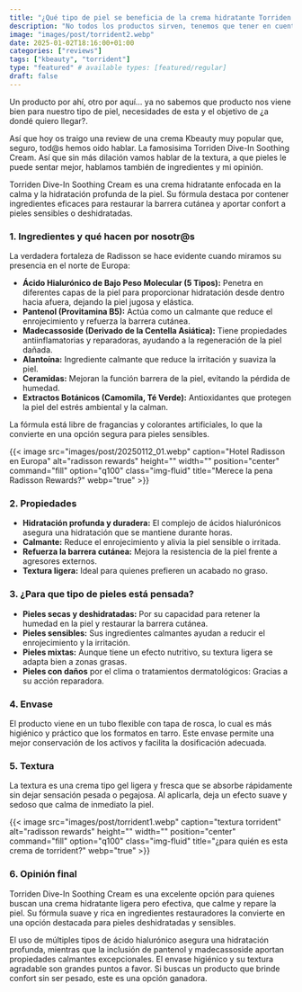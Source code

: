 ```yaml
---
title: "¿Qué tipo de piel se beneficia de la crema hidratante Torriden Dive-In Soothing?"
description: "No todos los productos sirven, tenemos que tener en cuenta necesidades, tipo de piel y que queremos mejorar. "
image: "images/post/torrident2.webp"
date: 2025-01-02T18:16:00+01:00
categories: ["reviews"]
tags: ["kbeauty", "torrident"]
type: "featured" # available types: [featured/regular]
draft: false
---
```


Un producto por ahí, otro por aquí... ya no sabemos que producto nos viene bien para nuestro tipo de piel, necesidades de esta y el objetivo de ¿a dondé quiero llegar?. 

Así que hoy os traigo una review de una crema Kbeauty muy popular que, seguro, tod@s hemos oido hablar. La famosisima Torriden Dive-In Soothing Cream. Así que sin más dilación vamos hablar de la textura, a que pieles le puede sentar mejor, hablamos también de ingredientes y mi opinión. 

Torriden Dive-In Soothing Cream es una crema hidratante enfocada en la calma y la hidratación profunda de la piel. Su fórmula destaca por contener ingredientes eficaces para restaurar la barrera cutánea y aportar confort a pieles sensibles o deshidratadas.

### 1. Ingredientes y qué hacen por nosotr@s

La verdadera fortaleza de Radisson se hace evidente cuando miramos su presencia en el norte de Europa:

- **Ácido Hialurónico de Bajo Peso Molecular (5 Tipos):** Penetra en diferentes capas de la piel para proporcionar hidratación desde dentro hacia afuera, dejando la piel jugosa y elástica.
- **Pantenol (Provitamina B5):** Actúa como un calmante que reduce el enrojecimiento y refuerza la barrera cutánea.
- **Madecassoside (Derivado de la Centella Asiática):** Tiene propiedades antiinflamatorias y reparadoras, ayudando a la regeneración de la piel dañada.
- **Alantoína:** Ingrediente calmante que reduce la irritación y suaviza la piel.
- **Ceramidas:** Mejoran la función barrera de la piel, evitando la pérdida de humedad.
- **Extractos Botánicos (Camomila, Té Verde):** Antioxidantes que protegen la piel del estrés ambiental y la calman.


La fórmula está libre de fragancias y colorantes artificiales, lo que la convierte en una opción segura para pieles sensibles.

{{< image src="images/post/20250112_01.webp" caption="Hotel Radisson en Europa" alt="radisson rewards" height="" width="" position="center" command="fill" option="q100" class="img-fluid" title="Merece la pena Radisson Rewards?" webp="true" >}}

### 2. Propiedades

- **Hidratación profunda y duradera:** El complejo de ácidos hialurónicos asegura una hidratación que se mantiene durante horas.
- **Calmante:** Reduce el enrojecimiento y alivia la piel sensible o irritada.
- **Refuerza la barrera cutánea:** Mejora la resistencia de la piel frente a agresores externos.
- **Textura ligera:** Ideal para quienes prefieren un acabado no graso.

### 3. ¿Para que tipo de pieles está pensada?

- **Pieles secas y deshidratadas:** Por su capacidad para retener la humedad en la piel y restaurar la barrera cutánea.
- **Pieles sensibles:** Sus ingredientes calmantes ayudan a reducir el enrojecimiento y la irritación.
- **Pieles mixtas:** Aunque tiene un efecto nutritivo, su textura ligera se adapta bien a zonas grasas.
- **Pieles con daños** por el clima o tratamientos dermatológicos: Gracias a su acción reparadora.

### 4. Envase

El producto viene en un tubo flexible con tapa de rosca, lo cual es más higiénico y práctico que los formatos en tarro. Este envase permite una mejor conservación de los activos y facilita la dosificación adecuada.

### 5. Textura

La textura es una crema tipo gel ligera y fresca que se absorbe rápidamente sin dejar sensación pesada o pegajosa. Al aplicarla, deja un efecto suave y sedoso que calma de inmediato la piel.

{{< image src="images/post/torrident1.webp" caption="textura torrident" alt="radisson rewards" height="" width="" position="center" command="fill" option="q100" class="img-fluid" title="¿para quién es esta crema de torrident?" webp="true" >}}

### 6. Opinión final

Torriden Dive-In Soothing Cream es una excelente opción para quienes buscan una crema hidratante ligera pero efectiva, que calme y repare la piel. Su fórmula suave y rica en ingredientes restauradores la convierte en una opción destacada para pieles deshidratadas y sensibles.

El uso de múltiples tipos de ácido hialurónico asegura una hidratación profunda, mientras que la inclusión de pantenol y madecassoside aportan propiedades calmantes excepcionales. El envase higiénico y su textura agradable son grandes puntos a favor. Si buscas un producto que brinde confort sin ser pesado, este es una opción ganadora.

